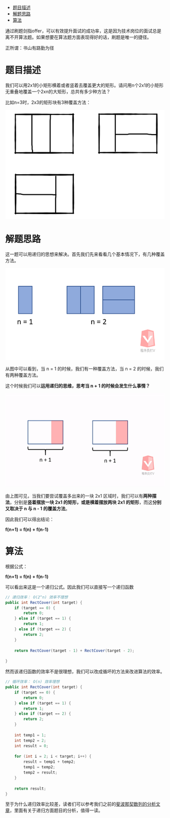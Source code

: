 - [题目描述](#题目描述)
- [解题思路](#解题思路)
- [算法](#算法)

通过刷题剑指offer，可以有效提升面试的成功率，这是因为技术岗位的面试总是离不开算法题。如果想要在算法题方面表现得好的话，刷题是唯一的捷径。

正所谓：书山有路勤为径

# 题目描述

我们可以用2x1的小矩形横着或者竖着去覆盖更大的矩形。请问用n个2x1的小矩形无重叠地覆盖一个2xn的大矩形，总共有多少种方法？

比如n=3时，2x3的矩形块有3种覆盖方法：

![example](img/example.png)

# 解题思路

这一题可以用递归的思想来解决。首先我们先来看看几个基本情况下，有几种覆盖方法。

![base_cases](img/base_cases.png)

从图中可以看到，当 n = 1 的时候，我们有一种覆盖方法，当 n = 2 的时候，我们有两种覆盖方法。

这个时候我们可以**运用递归的思维，思考当 n + 1 的时候会发生什么事情？**

![animation1](img/animation1.gif)

由上图可见，当我们要尝试覆盖多出来的一块 2x1 区域时，我们可以有**两种摆法**，分别是**竖着摆放一块 2x1 的矩形，或是横着摆放两块 2x1 的矩形**，而这**分别又取决于 n 与 n - 1 的覆盖方法**。

因此我们可以得出结论：

**f(n+1) = f(n) + f(n-1)**

# 算法

根据公式：

**f(n+1) = f(n) + f(n-1)**

可以看出来这是一个递归公式。因此我们可以直接写一个递归函数

```java
// 递归效率： O(2^n) 效率不理想
public int RectCover(int target) {
    if (target == 0) {
        return 0;
    } else if (target == 1) {
        return 1;
    } else if (target == 2) {
        return 2;
    }

    return RectCover(target - 1) + RectCover(target - 2);
    
}
```

然而该递归函数的效率不是很理想，我们可以改成循坏的方法来改进算法的效率。

```java
// 循环效率： O(n) 效率理想
public int RectCover(int target) {
    if (target == 0) {
        return 0;
    } else if (target == 1) {
        return 1;
    } else if (target == 2) {
        return 2;
    }

    int temp1 = 1;
    int temp2 = 2;
    int result = 0;
    
    for (int i = 2; i < target; i++) {
        result = temp1 + temp2;
        temp1 = temp2;
        temp2 = result;
    }
    
    return result;
}
```

至于为什么递归效率比较差，读者们可以参考我们之前的[斐波那契数列的分析文章](../04.斐波那契数列/斐波那契数列.md)，里面有关于递归方面题目的分析，值得一读。

